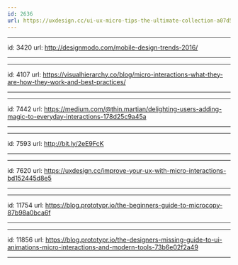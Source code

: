```yaml
---
id: 2636
url: https://uxdesign.cc/ui-ux-micro-tips-the-ultimate-collection-a07d56c9e98
---
```


---
id: 3420
url: http://designmodo.com/mobile-design-trends-2016/

---

---
id: 4107
url: https://visualhierarchy.co/blog/micro-interactions-what-they-are-how-they-work-and-best-practices/

---

---
id: 7442
url: https://medium.com/@thin.martian/delighting-users-adding-magic-to-everyday-interactions-178d25c9a45a

---

---
id: 7593
url: http://bit.ly/2eE9FcK

---

---
id: 7620
url: https://uxdesign.cc/improve-your-ux-with-micro-interactions-bd152445d8e5

---


---
id: 11754
url: https://blog.prototypr.io/the-beginners-guide-to-microcopy-87b98a0bca6f

---

---
id: 11856
url: https://blog.prototypr.io/the-designers-missing-guide-to-ui-animations-micro-interactions-and-modern-tools-73b6e02f2a49

---
